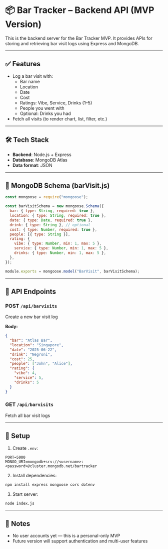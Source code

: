 # 📦 Bar Tracker – Backend API (MVP Version)

This is the backend server for the Bar Tracker MVP. It provides APIs for storing and retrieving bar visit logs using Express and MongoDB.

---

## ✅ Features

- Log a bar visit with:
  - Bar name
  - Location
  - Date
  - Cost
  - Ratings: Vibe, Service, Drinks (1–5)
  - People you went with
  - Optional: Drinks you had
- Fetch all visits (to render chart, list, filter, etc.)

---

## 🛠️ Tech Stack

- **Backend**: Node.js + Express
- **Database**: MongoDB Atlas
- **Data format**: JSON

---

## 🔌 MongoDB Schema (barVisit.js)

```js
const mongoose = require("mongoose");

const barVisitSchema = new mongoose.Schema({
  bar: { type: String, required: true },
  location: { type: String, required: true },
  date: { type: Date, required: true },
  drink: { type: String }, // optional
  cost: { type: Number, required: true },
  people: [{ type: String }],
  rating: {
    vibe: { type: Number, min: 1, max: 5 },
    service: { type: Number, min: 1, max: 5 },
    drinks: { type: Number, min: 1, max: 5 },
  },
});

module.exports = mongoose.model("BarVisit", barVisitSchema);
```

---

## 🚀 API Endpoints

### POST `/api/barvisits`

Create a new bar visit log

**Body:**

```json
{
  "bar": "Atlas Bar",
  "location": "Singapore",
  "date": "2025-06-22",
  "drink": "Negroni",
  "cost": 25,
  "people": ["John", "Alice"],
  "rating": {
    "vibe": 4,
    "service": 5,
    "drinks": 5
  }
}
```

### GET `/api/barvisits`

Fetch all bar visit logs

---

## 🌱 Setup

1. Create `.env`:

```
PORT=5000
MONGO_URI=mongodb+srv://<username>:<password>@cluster.mongodb.net/bartracker
```

2. Install dependencies:

```bash
npm install express mongoose cors dotenv
```

3. Start server:

```bash
node index.js
```

---

## 📌 Notes

- No user accounts yet — this is a personal-only MVP
- Future version will support authentication and multi-user features
